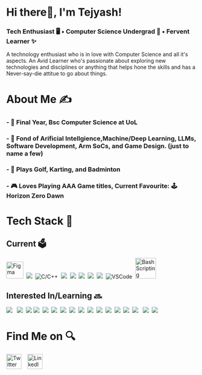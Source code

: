# Hi there👋, I'm Tejyash!
### Tech Enthusiast 🖥️ • Computer Science Undergrad 📝 • Fervent Learner ✨
A technology enthusiast who is in love with Computer Science and all it's aspects. An Avid Learner who's passionate about exploring new technologies and disciplines or anything that helps hone the skills and has a Never-say-die attitue to go about things.


# About Me ✍️

### - 🏫 Final Year, Bsc Computer Science at UoL 
<!-- <img align="center" src="https://emojipedia-us.s3.dualstack.us-west-1.amazonaws.com/thumbs/120/mozilla/36/flag-for-united-kingdom_1f1ec-1f1e7.png" width="20" /> -->
### - 👀 Fond of Arificial Intellgience,Machine/Deep Learning, LLMs, Software Development, Arm SoCs, and Game Design. (just to name a few)
### - 🏸 Plays Golf, Karting, and Badminton
### - 🎮 Loves Playing AAA Game titles, Current Favourite: 🕹️ Horizon Zero Dawn

# Tech Stack 📲
## Current 🗳️
<img src="https://img.icons8.com/color/50/000000/figma--v1.png" width=45 alt="Figma"/>&nbsp;&nbsp;<img src="https://img.icons8.com/color/48/000000/python--v1.png"/>&nbsp;&nbsp;<img src="https://img.icons8.com/color/50/000000/c-programming.png" alt="C/C++"/>&nbsp;&nbsp;<img src="https://img.icons8.com/color/50/000000/c-plus-plus-logo.png"/>&nbsp;&nbsp;<img src="https://img.icons8.com/color/50/000000/html-5--v1.png"/>&nbsp;&nbsp;<img src="https://img.icons8.com/color/50/000000/css3.png"/>&nbsp;&nbsp;<img src="https://img.icons8.com/color/50/000000/git.png"/>&nbsp;&nbsp;<img src="https://img.icons8.com/color/50/000000/java-coffee-cup-logo--v1.png"/>&nbsp;&nbsp;<img src="https://img.icons8.com/color/50/000000/visual-studio-code-2019.png" alt="VSCode"/>&nbsp;&nbsp;<img align=backward src="https://img.icons8.com/plasticine/100/000000/bash.png" width=55 alt="Bash Scripting"/>
## Interested In/Learning 🔜
<img src="https://img.icons8.com/color/50/000000/javascript--v1.png"/>&nbsp;&nbsp;&nbsp;<img src="https://img.icons8.com/color/50/000000/typescript.png"/>&nbsp;&nbsp;<img src="https://img.icons8.com/color/50/000000/c-sharp-logo.png"/>&nbsp;<img src="https://img.icons8.com/color/50/000000/flutter.png"/>&nbsp;&nbsp;<img src="https://img.icons8.com/color/50/000000/swift.png"/>&nbsp;&nbsp;<img src="https://img.icons8.com/color/48/000000/unity.png"/>&nbsp;&nbsp;<img src="https://img.icons8.com/color/50/000000/kotlin.png"/>&nbsp;&nbsp;<img src="https://img.icons8.com/color/50/000000/android-studio--v3.png"/>&nbsp;&nbsp;<img src="https://img.icons8.com/color/50/000000/angularjs.png"/>&nbsp;&nbsp;<img src="https://img.icons8.com/color/50/000000/arduino.png"/>&nbsp;&nbsp;<img src="https://img.icons8.com/windows/48/000000/django.png"/>&nbsp;&nbsp;<img src="https://img.icons8.com/color/50/000000/docker.png"/>&nbsp;&nbsp;<img src="https://img.icons8.com/color/50/000000/npm.png"/>&nbsp;&nbsp;<img src="https://img.icons8.com/color/50/000000/mongodb.png"/>&nbsp;&nbsp;<img src="https://img.icons8.com/color/50/000000/nodejs.png"/>&nbsp;&nbsp;&nbsp;<img src="https://img.icons8.com/color/50/000000/react-native.png"/>&nbsp;&nbsp;<img src="https://img.icons8.com/color/50/000000/ruby-programming-language.png"/>
# Find Me on 🔍
[<img src="https://img.icons8.com/fluency/48/000000/twitter.png" alt='Twitter' height='40'>](https://twitter.com/tejyashtrilok) &nbsp;&nbsp; [<img src="https://img.icons8.com/external-justicon-flat-justicon/50/000000/external-linkedin-social-media-justicon-flat-justicon.png" alt='LinkedIn' height='40'>](https://www.linkedin.com/in/tejyash/)  

<!--
**tejyash/tejyash** is a ✨ _special_ ✨ repository because its `README.md` (this file) appears on your GitHub profile.
